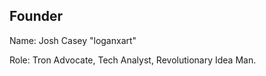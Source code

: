 ## Founder

Name: Josh Casey "loganxart" 

Role: Tron Advocate, Tech Analyst, Revolutionary Idea Man.



